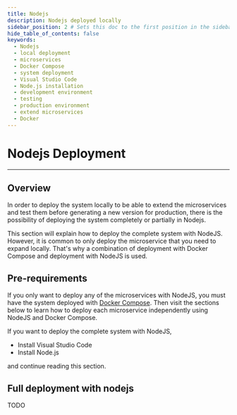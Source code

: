 ```yaml
---
title: Nodejs
description: Nodejs deployed locally
sidebar_position: 2 # Sets this doc to the first position in the sidebar
hide_table_of_contents: false
keywords:
  - Nodejs
  - local deployment
  - microservices
  - Docker Compose
  - system deployment
  - Visual Studio Code
  - Node.js installation
  - development environment
  - testing
  - production environment
  - extend microservices
  - Docker
---
```


# Nodejs Deployment

---

## Overview

In order to deploy the system locally to be able to extend the microservices and test them before generating a new version for production, there is the possibility of deploying the system completely or partially in Nodejs.

This section will explain how to deploy the complete system with NodeJS. However, it is common to only deploy the microservice that you need to expand locally. That's why a combination of deployment with Docker Compose and deployment with NodeJS is used.

## Pre-requirements

If you only want to deploy any of the microservices with NodeJS, you must have the system deployed with [Docker Compose](/development/setup-development-environment/docker-compose). Then visit the sections below to learn how to deploy each microservice independently using NodeJS and Docker Compose.

If you want to deploy the complete system with NodeJS,

- Install Visual Studio Code
- Install Node.js

and continue reading this section.

## Full deployment with nodejs

TODO

